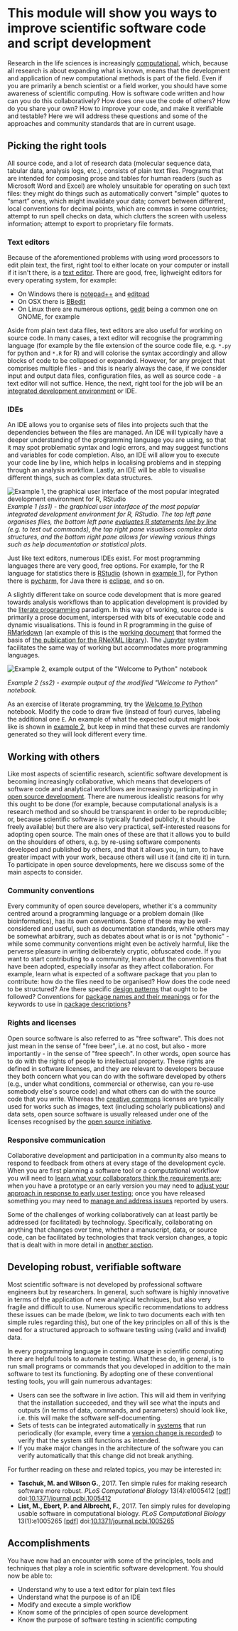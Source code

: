This module will show you ways to improve scientific software code and script development
=========================================================================================
Research in the life sciences is increasingly [computational](https://doi.org/10.1371/journal.pbio.2002050), which, 
because all research is about expanding what is known, means that the development and application of new 
computational methods is part of the field. Even if you are primarily a bench scientist or a field worker, you should 
have some awareness of scientific computing. How is software code written and how can you do this collaboratively? 
How does one use the code of others? How do you share your own? How to improve your code, and make it verifiable and 
testable? Here we will address these questions and some of the approaches and community standards that are in current 
usage.

Picking the right tools
-----------------------
All source code, and a lot of research data (molecular sequence data, tabular data, analysis logs, etc.), consists of 
plain text files. Programs that are intended for composing prose and tables for human readers (such as Microsoft 
Word and Excel) are wholely unsuitable for operating on such text files: they might do things such as automatically 
convert "simple" quotes to “smart” ones, which might invalidate your data; convert between different, local 
conventions for decimal points, which are commas in some countries; attempt to run spell checks on data, which 
clutters the screen with useless information; attempt to export to proprietary file formats. 

### Text editors
Because of the aforementioned problems with using word processors to edit plain text, the first, right tool to
either locate on your computer or install if it isn't there, is a [text editor](https://en.wikipedia.org/wiki/Text_editor).
There are good, free, lighweight editors for every operating system, for example:

- On Windows there is [notepad++](https://notepad-plus-plus.org/) and [editpad](https://www.editpadlite.com/)
- On OSX there is [BBedit](https://www.barebones.com/products/bbedit/)
- On Linux there are numerous options, [gedit](http://www.gedit.org/) being a common one on GNOME, for example

Aside from plain text data files, text editors are also useful for working on source code. In many cases, a text editor
will recognise the programming language (for example by the file extension of the source code file, e.g. `*.py` for
python and `*.R` for R) and will colorise the syntax accordingly and allow blocks of code to be collapsed or expanded.
However, for any project that comprises multiple files - and this is nearly always the case, if we consider input and
output data files, configuration files, as well as source code - a text editor will not suffice. Hence, the next, right
tool for the job will be an [integrated development environment](https://en.wikipedia.org/wiki/Integrated_development_environment)
or IDE.

### IDEs
An IDE allows you to organise sets of files into projects such that the dependencies between the files are managed. An
IDE will typically have a deeper understanding of the programming language you are using, so that it may spot problematic
syntax and logic errors, and may suggest functions and variables for code completion. Also, an IDE will allow you to execute
your code line by line, which helps in localising problems and in stepping through an analysis workflow. Lastly, an IDE
will be able to visualise different things, such as complex data structures.

<a name="ss1"></a>
![Example 1, the graphical user interface of the most popular integrated development environment for R, RStudio](SS1.png)
_Example 1 (ss1) - the graphical user interface of the most popular integrated development environment for R, RStudio. The
top left pane organises files, the bottom left pane [evaluates R statements line by line](https://en.wikipedia.org/wiki/Read%E2%80%93eval%E2%80%93print_loop)
 (e.g. to test out commands), the top right pane visualises complex data structures, and the bottom right pane allows for
viewing various things such as help documentation or statistical plots._

Just like text editors, numerous IDEs exist. For most programming languages there are very good, free options. For example,
for the R language for statistics there is [RStudio](https://www.rstudio.com) (shown in [example 1](#ss1)), for Python 
there is [pycharm](https://www.jetbrains.com/pycharm/), for Java there is [eclipse](https://www.eclipse.org/), and so on.

A slightly different take on source code development that is more geared towards analysis workflows than to application
development is provided by the [literate programming](https://en.wikipedia.org/wiki/Literate_programming) paradigm. In this
way of working, source code is primarily a prose document, interspersed with bits of executable code and dynamic 
visualisations. This is found in R programming in the guise of [RMarkdown](http://rmarkdown.rstudio.com/) (an example of
this is the [working document](https://github.com/ropensci/RNeXML/blob/master/manuscripts/manuscript.Rmd) that formed the
basis of [the publication for the RNeXML library](http://doi.org/10.1111/2041-210X.12469)). The [Jupyter](http://jupyter.org/) 
system facilitates the same way of working but accommodates more programming languages.

<a name="ss2"></a>
![Example 2, example output of the "Welcome to Python" notebook](SS2.png)

_Example 2 (ss2) - example output of the modified "Welcome to Python" notebook._

As an exercise of literate programming, try the [Welcome to Python](https://try.jupyter.org/) notebook. Modify the code to draw
five (instead of four) curves, labeling the additional one `E`. An example of what the expected output might look like is 
shown in [example 2](#ss2), but keep in mind that these curves are randomly generated so they will look different every time.

Working with others
-------------------
Like most aspects of scientific research, scientific software development is becoming increasingly collaborative, which means
that developers of software code and analytical workflows are increasingly participating in [open source development](https://en.wikipedia.org/wiki/Open-source_software_development).
There are numerous idealistic reasons for why this ought to be done (for example, because computational analysis is a
research method and so should be transparent in order to be reproducible; or, because scientific software is typically 
funded publicly, it should be freely available) but there are also very practical, self-interested reasons for adopting 
open source. The main ones of these are that it allows you to build on the shoulders of others, e.g. by re-using software
components developed and published by others, and that it allows you, in turn, to have greater impact with your work, 
because others will use it (and cite it) in turn. To participate in open source developments, here we discuss some of the 
main aspects to consider.

### Community conventions
Every community of open source developers, whether it's a community centred around a programming language or a problem 
domain (like bioinformatics), has its own conventions. Some of these may be well-considered and useful, such as documentation 
standards, while others may be somewhat arbitrary, such as debates about what is or is not "pythonic" - while some community 
conventions might even be actively harmful, like the perverse pleasure in writing deliberately cryptic, obfuscated code. If 
you want to start contributing to a community, learn about the conventions that have been adopted, especially insofar as they 
affect collaboration. For example, learn what is expected of a software package that you plan to contribute: how do the files 
need to be organised? How does the code need to be structured? Are there specific 
[design patterns](https://en.wikipedia.org/wiki/Software_design_pattern) that ought to be followed? Conventions for 
[package names and their meanings](https://pause.perl.org/pause/query?ACTION=pause_namingmodules) or for the keywords
to use in [package descriptions](https://cran.r-project.org/doc/contrib/Leisch-CreatingPackages.pdf)?

### Rights and licenses
Open source software is also referred to as "free software". This does not just mean in the sense of "free beer", i.e. at no 
cost, but also - more importantly - in the sense of "free speech". In other words, open source has to do with the rights of 
people to intellectual property. These rights are defined in software licenses, and they are relevant to developers because 
they both concern what you can do with the software developed by others (e.g., under what conditions, commercial or otherwise, 
can you re-use somebody else's source code) and what others can do with the source code that you write. Whereas the 
[creative commons](https://creativecommons.org/) licenses are typically used for works such as images, text (including scholarly 
publications) and data sets, open source software is usually released under one of the licenses recognised by the 
[open source initiative](https://opensource.org/).

### Responsive communication
Collaborative development and participation in a community also means to respond to feedback from others at every stage of the 
development cycle. When you are first planning a software tool or a computational workflow you will need to 
[learn what your collaborators think the requirements are](https://en.wikipedia.org/wiki/Requirements_elicitation);
when you have a prototype or an early version you may need to 
[adjust your approach in response to early user testing](https://en.wikipedia.org/wiki/Agile_software_development); once
you have released something you may need to [manage and address issues](https://en.wikipedia.org/wiki/Issue_tracking_system) 
reported by users.

Some of the challenges of working collaboratively can at least partly be addressed (or facilitated) by technology. Specifically,
collaborating on anything that changes over time, whether a manuscript, data, or source code, can be facilitated by technologies
that track version changes, a topic that is dealt with in more detail in [another section](../VERSIONING).

Developing robust, verifiable software
--------------------------------------
Most scientific software is not developed by professional software engineers but by researchers. In general, such software
is highly innovative in terms of the application of new analytical techniques, but also very fragile and difficult to use.
Numerous specific recommendations to address these issues can be made (below, we link to two documents each with ten simple 
rules regarding this), but one of the key principles on all of this is the need for a structured approach to software testing
using (valid and invalid) data. 

In every programming language in common usage in scientific computing there are helpful tools to automate testing. What these
do, in general, is to run small programs or commands that you developed in addition to the main software to test its functioning.
By adopting one of these conventional testing tools, you will gain numerous advantages:

- Users can see the software in live action. This will aid them in verifying that the installation succeeded, and they will
  see what the inputs and outputs (in terms of data, commands, and parameters) should look like, i.e. this will make the
  software self-documenting.
- Sets of tests can be integrated automatically in [systems](https://en.wikipedia.org/wiki/Continuous_integration) that run 
  periodically (for example, every time a [version change is recorded](../VERSIONING)) to verify that the system still functions 
  as intended.
- If you make major changes in the architecture of the software you can verify automatically that this change did not break
  anything.

For further reading on these and related topics, you may be interested in:

- **Taschuk, M. and Wilson G.**, 2017. Ten simple rules for making research software more robust.
  _PLoS Computational Biology_ 13(4):e1005412 [[pdf](Ten_simple_rules_for_making_research_software_more_robust.pdf)]
  doi:[10.1371/journal.pcbi.1005412](https://doi.org/10.1371/journal.pcbi.1005412)
- **List, M., Ebert, P. and Albrecht, F.**, 2017. Ten simply rules for developing usable software in computational biology.
  _PLoS Computational Biology_ 13(1):e1005265 [[pdf](Ten_simple_rules_for_developing_usable_software_in_computational_biology.pdf)]
  doi:[10.1371/journal.pcbi.1005265](https://doi.org/10.1371/journal.pcbi.1005265)

Accomplishments
---------------
You have now had an encounter with some of the principles, tools and techniques that play a role in scientific software
development. You should now be able to:
- Understand why to use a text editor for plain text files
- Understand what the purpose is of an IDE
- Modify and execute a simple workflow
- Know some of the principles of open source development
- Know the purpose of software testing in scientific computing
